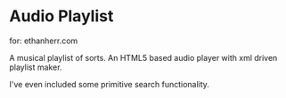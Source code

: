 Audio Playlist
==============

for: ethanherr.com

A musical playlist of sorts. An HTML5 based audio player with xml driven playlist maker. 

I've even included some primitive search functionality.
